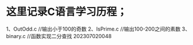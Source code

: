 # 这里记录C语言学习历程；
1、OutOdd.c   //输出小于100的奇数
2、IsPrime.c  //输出100-200之间的素数
3、binary.c   //函数实现二分查找  202307020048
